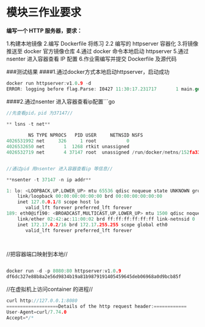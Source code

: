 
# 模块三作业要求

**编写一个 HTTP 服务器，要求：**

1.构建本地镜像
2.编写 Dockerfile 将练习 2.2 编写的 httpserver 容器化
3.将镜像推送至 docker 官方镜像仓库
4.通过 docker 命令本地启动 httpserver
5.通过 nsenter 进入容器查看 IP 配置
6.作业需编写并提交 Dockerfile 及源代码


###测试结果
####1.通过docker方式本地启动httpserver，启动成功
```go
docker run httpserver:v1.0.9 -d 
ERROR: logging before flag.Parse: I0427 11:30:17.231717       1 main.go:18] Starting http server...

```

####2.通过nsenter 进入容器查看ip配置```go
```go
//先查看pid，pid 为37147//

** lsns -t net**
 
        NS TYPE NPROCS   PID USER     NETNSID NSFS                           COMMAND
4026531992 net     326     1 root           0                                /sbin/init auto noprompt
4026532650 net       1  1268 rtkit unassigned                                /usr/libexec/rtkit-daemon
4026532719 net       4 37147 root  unassigned /run/docker/netns/152fa3362cbf /bin/httpserver


//通过pid 用nsenter 进入容器查看ip 等信息//

**nsenter -t 37147 -n ip addr**

1: lo: <LOOPBACK,UP,LOWER_UP> mtu 65536 qdisc noqueue state UNKNOWN group default qlen 1000
    link/loopback 00:00:00:00:00:00 brd 00:00:00:00:00:00
    inet 127.0.0.1/8 scope host lo
       valid_lft forever preferred_lft forever
189: eth0@if190: <BROADCAST,MULTICAST,UP,LOWER_UP> mtu 1500 qdisc noqueue state UP group default 
    link/ether 02:42:ac:11:00:02 brd ff:ff:ff:ff:ff:ff link-netnsid 0
    inet 172.17.0.2/16 brd 172.17.255.255 scope global eth0
       valid_lft forever preferred_lft forever
	   
	  
```
//把容器端口映射到本地//
```go

docker run -d -p 8080:80 httpserver:v1.0.9
df6dc327e88b8a2e56d9834b19a81b9879191405459645deb06968a0d9bcb85f
```

//在虚拟机上访问container 的进程//

```go
curl http://127.0.0.1:8080
===================Details of the http request header:============
User-Agent=curl/7.74.0
Accept=*/*

```




